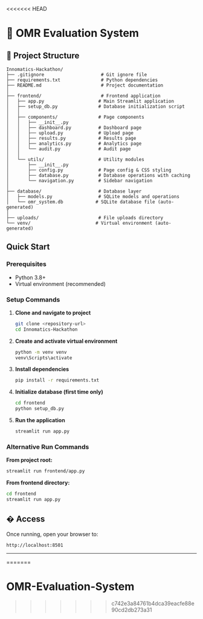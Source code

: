 <<<<<<< HEAD
# 🚀 OMR Evaluation System


## 📁 Project Structure

```
Innomatics-Hackathon/
├── .gitignore                     # Git ignore file
├── requirements.txt               # Python dependencies
├── README.md                      # Project documentation
│
├── frontend/                      # Frontend application
│   ├── app.py                    # Main Streamlit application
│   ├── setup_db.py               # Database initialization script
│   │
│   ├── components/               # Page components
│   │   ├── __init__.py
│   │   ├── dashboard.py          # Dashboard page
│   │   ├── upload.py             # Upload page
│   │   ├── results.py            # Results page
│   │   ├── analytics.py          # Analytics page
│   │   └── audit.py              # Audit page
│   │
│   └── utils/                    # Utility modules
│       ├── __init__.py
│       ├── config.py             # Page config & CSS styling
│       ├── database.py           # Database operations with caching
│       └── navigation.py         # Sidebar navigation
│
├── database/                     # Database layer
│   ├── models.py                 # SQLite models and operations
│   └── omr_system.db            # SQLite database file (auto-generated)
│
├── uploads/                      # File uploads directory
└── venv/                        # Virtual environment (auto-generated)
```

##  Quick Start

### Prerequisites
- Python 3.8+
- Virtual environment (recommended)

### Setup Commands

1. **Clone and navigate to project**
   ```bash
   git clone <repository-url>
   cd Innomatics-Hackathon
   ```

2. **Create and activate virtual environment**
   ```bash
   python -m venv venv
   venv\Scripts\activate    
   ```

3. **Install dependencies**
   ```bash
   pip install -r requirements.txt
   ```

4. **Initialize database (first time only)**
   ```bash
   cd frontend
   python setup_db.py
   ```

5. **Run the application**
   ```bash
   streamlit run app.py
   ```

### Alternative Run Commands

**From project root:**
```bash
streamlit run frontend/app.py
```

**From frontend directory:**
```bash
cd frontend
streamlit run app.py
```

## � Access

Once running, open your browser to:
```
http://localhost:8501
```

---
=======
# OMR-Evaluation-System
>>>>>>> c742e3a84761b4dca39eacfe88e90cd2db273a31
